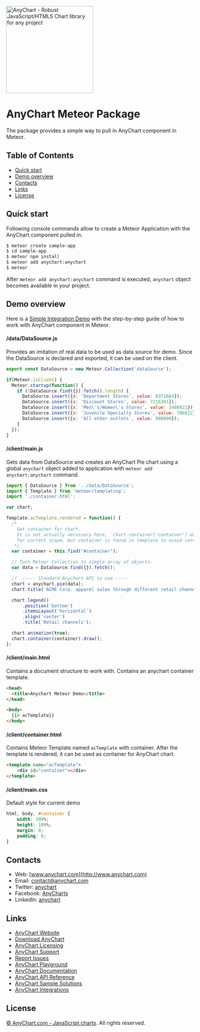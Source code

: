 [<img src="https://cdn.anychart.com/images/logo-transparent-segoe.png?2" width="234px" alt="AnyChart - Robust JavaScript/HTML5 Chart library for any project">](http://www.anychart.com)

AnyChart Meteor Package
=========

The package provides a simple way to pull in AnyChart component in Meteor.

## Table of Contents
* [Quick start](#quick-start)
* [Demo overview](#demo-overview)
* [Contacts](#contacts)
* [Links](#links)
* [License](#license)


## Quick start
Following console commands allow to create a Meteor Application 
with the AnyChart component pulled in.
```sh
$ meteor create sample-app
$ cd sample-app
$ meteor npm install
$ meteor add anychart:anychart
$ meteor
```

After `meteor add anychart:anychart` command is executed,
`anychart` object becomes available in your project.

## Demo overview
Here is a [Simple Integration Demo](https://github.com/anychart-integrations/meteor-simple-demo)
with the step-by-step guide of how to work with AnyChart component in Meteor.
 
#### /data/DataSource.js
Provides an imitation of real data to be used as data source for demo.
Since the DataSource is declared and exported, it can be used on the client.
```javascript
export const DataSource = new Meteor.Collection('dataSource');

if(Meteor.isClient) {
  Meteor.startup(function() {
    if (!DataSource.find({}).fetch().length) {
      DataSource.insert({x: 'Department Stores', value: 6371664});
      DataSource.insert({x: 'Discount Stores', value: 7216301});
      DataSource.insert({x: 'Men\'s/Women\'s Stores', value: 1486621});
      DataSource.insert({x: 'Juvenile Specialty Stores', value: 786622});
      DataSource.insert({x: 'All other outlets', value: 900000});
    }
  });
}
```


#### /client/main.js
Gets data from DataSource and creates an AnyChart Pie chart using
a global `anychart` object added to application with 
`meteor add anychart:anychart` command.
```javascript
import { DataSource } from '../data/DataSource';
import { Template } from 'meteor/templating';
import './container.html';

var chart;

Template.acTemplate.rendered = function() {
  /*
    Get container for chart.
    It is not actually necessary here, `chart.container('container').draw();` can be used
    for current scope, but container is found in template to avoid container ID duplication.
   */
  var container = this.find("#container");

  // Turn Meteor Collection to simple array of objects.
  var data = DataSource.find({}).fetch();

  //  ----- Standard Anychart API in use -----
  chart = anychart.pie(data);
  chart.title('ACME Corp. apparel sales through different retail channels');

  chart.legend()
      .position('bottom')
      .itemsLayout('horizontal')
      .align('center')
      .title('Retail channels');

  chart.animation(true);
  chart.container(container).draw();
};
```


#### /client/main.html
Contains a document structure to work with. Contains an 
anychart container template. 
```html
<head>
  <title>Anychart Meteor Demo</title>
</head>

<body>
  {{> acTemplate}}
</body>
```


#### /client/container.html
Contains Meteor Template named `acTemplate` with container. After the 
template is rendered, it can be used as container for AnyChart chart.
```html
<template name="acTemplate">
    <div id="container"></div>
</template>
```


#### /client/main.css
Default style for current demo
```css
html, body, #container {
    width: 100%;
    height: 100%;
    margin: 0;
    padding: 0;
}
```
 


## Contacts

* Web: [www.anychart.com](http://www.anychart.com)
* Email: [contact@anychart.com](mailto:contact@anychart.com)
* Twitter: [anychart](https://twitter.com/anychart)
* Facebook: [AnyCharts](https://www.facebook.com/AnyCharts)
* LinkedIn: [anychart](https://www.linkedin.com/company/anychart)

## Links

* [AnyChart Website](http://www.anychart.com)
* [Download AnyChart](http://www.anychart.com/download/)
* [AnyChart Licensing](http://www.anychart.com/buy/)
* [AnyChart Support](http://www.anychart.com/support/)
* [Report Issues](https://github.com/AnyChart/AnyChart-Meteor/issues)
* [AnyChart Playground](http://playground.anychart.com)
* [AnyChart Documentation](http://docs.anychart.com)
* [AnyChart API Reference](http://api.anychart.com)
* [AnyChart Sample Solutions](http://www.anychart.com/solutions/)
* [AnyChart Integrations](http://www.anychart.com/integrations/)

## License

[© AnyChart.com - JavaScript charts](http://www.anychart.com). All rights reserved.
 
